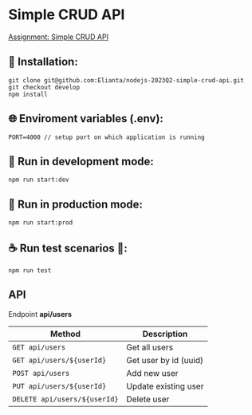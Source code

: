 # Simple CRUD API

[Assignment: Simple CRUD API](https://github.com/AlreadyBored/nodejs-assignments/blob/main/assignments/crud-api/assignment.md)

## :hammer: Installation:

    git clone git@github.com:Elianta/nodejs-2023Q2-simple-crud-api.git
    git checkout develop
    npm install

## :globe_with_meridians: Enviroment variables (.env):

    PORT=4000 // setup port on which application is running

## :runner: Run in development mode:

    npm run start:dev

## :running: Run in production mode:

    npm run start:prod

## :coffee: Run test scenarios :tea::

    npm run test

## API

Endpoint **api/users**

| Method                       | Description           |
| ---------------------------- | --------------------- |
| `GET api/users`              | Get all users         |
| `GET api/users/${userId}`    | Get user by id (uuid) |
| `POST api/users`             | Add new user          |
| `PUT api/users/${userId}`    | Update existing user  |
| `DELETE api/users/${userId}` | Delete user           |
